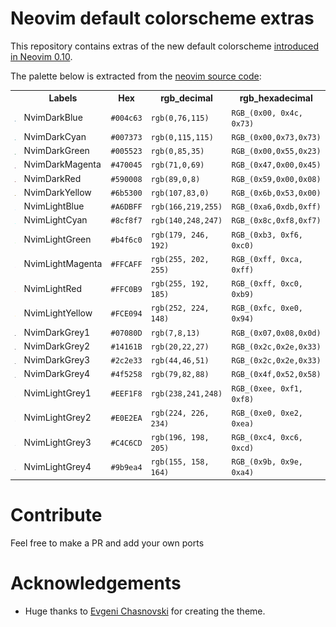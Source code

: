 # Neovim default colorscheme extras

This repository contains extras of the new default colorscheme [introduced in Neovim 0.10](https://gpanders.com/blog/whats-new-in-neovim-0.10/#defaults).

The palette below is extracted from the [neovim source code](https://github.com/neovim/neovim/blob/41fb98d6fab5aa02ef370d1b2b283b078517ffa4/src/nvim/highlight_group.c#L2888):

<table>
	<tr>
		<th></th>
		<th>Labels</th>
		<th>Hex</th>
		<th>rgb_decimal</th>
		<th>rgb_hexadecimal</th>
	</tr>
	<tr>
		<td><img src="assets/palette/circles/NvimDarkBlue.png" width="23"/></td>
		<td>NvimDarkBlue</td>
		<td><code>#004c63</code></td>
		<td><code>rgb(0,76,115)</code></td>
		<td><code>RGB_(0x00, 0x4c, 0x73)</code></td>
	</tr>
	<tr>
		<td><img src="assets/palette/circles/NvimDarkCyan.png" width="23"/></td>
		<td>NvimDarkCyan</td>
		<td><code>#007373</code></td>
		<td><code>rgb(0,115,115)</code></td>
		<td><code>RGB_(0x00,0x73,0x73)</code></td>
	</tr>
	<tr>
		<td><img src="assets/palette/circles/NvimDarkGreen.png" width="23"/></td>
		<td>NvimDarkGreen</td>
		<td><code>#005523</code></td>
		<td><code>rgb(0,85,35)</code></td>
		<td><code>RGB_(0x00,0x55,0x23)</code></td>
	</tr>
	<tr>
		<td><img src="assets/palette/circles/NvimDarkMagenta.png" width="23"/></td>
		<td>NvimDarkMagenta</td>
		<td><code>#470045</code></td>
		<td><code>rgb(71,0,69)</code></td>
		<td><code>RGB_(0x47,0x00,0x45)</code></td>
	</tr>
	<tr>
		<td><img src="assets/palette/circles/NvimDarkRed.png" width="23"/></td>
		<td>NvimDarkRed</td>
		<td><code>#590008</code></td>
		<td><code>rgb(89,0,8)</code></td>
		<td><code>RGB_(0x59,0x00,0x08)</code></td>
	</tr>
	<tr>
		<td><img src="assets/palette/circles/NvimDarkYellow.png" width="23"/></td>
		<td>NvimDarkYellow</td>
		<td><code>#6b5300</code></td>
		<td><code>rgb(107,83,0)</code></td>
		<td><code>RGB_(0x6b,0x53,0x00)</code></td>
	</tr>
	<tr>
		<td><img src="assets/palette/circles/NvimLightBlue.png" width="23"/></td>
		<td>NvimLightBlue</td>
		<td><code>#A6DBFF</code></td>
		<td><code>rgb(166,219,255)</code></td>
		<td><code>RGB_(0xa6,0xdb,0xff)</code></td>
	</tr>
	<tr>
		<td><img src="assets/palette/circles/NvimLightCyan.png" width="23"/></td>
		<td>NvimLightCyan</td>
		<td><code>#8cf8f7</code></td>
		<td><code>rgb(140,248,247)</code></td>
		<td><code>RGB_(0x8c,0xf8,0xf7)</code></td>
	</tr>
	<tr>
		<td><img src="assets/palette/circles/NvimLightGreen.png" width="23"/></td>
		<td>NvimLightGreen</td>
		<td><code>#b4f6c0</code></td>
		<td><code>rgb(179, 246, 192)</code></td>
		<td><code>RGB_(0xb3, 0xf6, 0xc0)</code></td>
	</tr>
	<tr>
		<td><img src="assets/palette/circles/NvimLightMagenta.png" width="23"/></td>
		<td>NvimLightMagenta</td>
		<td><code>#FFCAFF</code></td>
		<td><code>rgb(255, 202, 255)</code></td>
		<td><code>RGB_(0xff, 0xca, 0xff)</code></td>
	</tr>
	<tr>
		<td><img src="assets/palette/circles/NvimLightRed.png" width="23"/></td>
		<td>NvimLightRed</td>
		<td><code>#FFC0B9</code></td>
		<td><code>rgb(255, 192, 185)</code></td>
		<td><code>RGB_(0xff, 0xc0, 0xb9)</code></td>
	</tr>
	<tr>
		<td><img src="assets/palette/circles/NvimLightYellow.png" width="23"/></td>
		<td>NvimLightYellow</td>
		<td><code>#FCE094</code></td>
		<td><code>rgb(252, 224, 148)</code></td>
		<td><code>RGB_(0xfc, 0xe0, 0x94)</code></td>
	</tr>
	<tr>
		<td><img src="assets/palette/circles/NvimDarkGrey1.png" width="23"/></td>
		<td>NvimDarkGrey1</td>
		<td><code>#07080D</code></td>
		<td><code>rgb(7,8,13)</code></td>
		<td><code>RGB_(0x07,0x08,0x0d)</code></td>
	</tr>
	<tr>
		<td><img src="assets/palette/circles/NvimDarkGrey2.png" width="23"/></td>
		<td>NvimDarkGrey2</td>
		<td><code>#14161B</code></td>
		<td><code>rgb(20,22,27)</code></td>
		<td><code>RGB_(0x2c,0x2e,0x33)</code></td>
	</tr>
	<tr>
		<td><img src="assets/palette/circles/NvimDarkGrey3.png" width="23"/></td>
		<td>NvimDarkGrey3</td>
		<td><code>#2c2e33</code></td>
		<td><code>rgb(44,46,51)</code></td>
		<td><code>RGB_(0x2c,0x2e,0x33)</code></td>
	</tr>
	<tr>
		<td><img src="assets/palette/circles/NvimDarkGrey4.png" width="23"/></td>
		<td>NvimDarkGrey4</td>
		<td><code>#4f5258</code></td>
		<td><code>rgb(79,82,88)</code></td>
		<td><code>RGB_(0x4f,0x52,0x58)</code></td>
	</tr>
	<tr>
		<td><img src="assets/palette/circles/NvimLightGrey1.png" width="23"/></td>
		<td>NvimLightGrey1</td>
		<td><code>#EEF1F8</code></td>
		<td><code>rgb(238,241,248)</code></td>
		<td><code>RGB_(0xee, 0xf1, 0xf8)</code></td>
	</tr>
	<tr>
		<td><img src="assets/palette/circles/NvimLightGrey2.png" width="23"/></td>
		<td>NvimLightGrey2</td>
		<td><code>#E0E2EA</code></td>
		<td><code>rgb(224, 226, 234)</code></td>
		<td><code>RGB_(0xe0, 0xe2, 0xea)</code></td>
	</tr>
	<tr>
		<td><img src="assets/palette/circles/NvimLightGrey3.png" width="23"/></td>
		<td>NvimLightGrey3</td>
		<td><code>#C4C6CD</code></td>
		<td><code>rgb(196, 198, 205)</code></td>
		<td><code>RGB_(0xc4, 0xc6, 0xcd)</code></td>
	</tr>
	<tr>
		<td><img src="assets/palette/circles/NvimLightGrey4.png" width="23"/></td>
		<td>NvimLightGrey4</td>
		<td><code>#9b9ea4</code></td>
		<td><code>rgb(155, 158, 164)</code></td>
		<td><code>RGB_(0x9b, 0x9e, 0xa4)</code></td>
	</tr>
</table>

# Contribute

Feel free to make a PR and add your own ports

# Acknowledgements

- Huge thanks to [Evgeni Chasnovski](https://github.com/echasnovski) for creating the theme.
